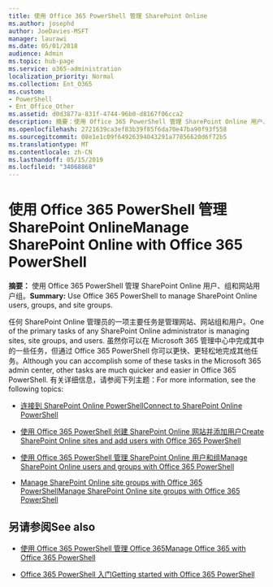 ```yaml
---
title: 使用 Office 365 PowerShell 管理 SharePoint Online
ms.author: josephd
author: JoeDavies-MSFT
manager: laurawi
ms.date: 05/01/2018
audience: Admin
ms.topic: hub-page
ms.service: o365-administration
localization_priority: Normal
ms.collection: Ent_O365
ms.custom:
- PowerShell
- Ent_Office_Other
ms.assetid: d0d3877a-831f-4744-96b0-d8167f06cca2
description: 摘要：使用 Office 365 PowerShell 管理 SharePoint Online 用户、组和网站组。
ms.openlocfilehash: 2721639ca3ef83b39f85f6da70e47ba90f93f558
ms.sourcegitcommit: 08e1e1c09f64926394043291a77856620d6f72b5
ms.translationtype: MT
ms.contentlocale: zh-CN
ms.lasthandoff: 05/15/2019
ms.locfileid: "34068868"
---
```

# <a name="manage-sharepoint-online-with-office-365-powershell"></a><span data-ttu-id="4fa6f-103">使用 Office 365 PowerShell 管理 SharePoint Online</span><span class="sxs-lookup"><span data-stu-id="4fa6f-103">Manage SharePoint Online with Office 365 PowerShell</span></span>

 <span data-ttu-id="4fa6f-104">**摘要：** 使用 Office 365 PowerShell 管理 SharePoint Online 用户、组和网站用户组。</span><span class="sxs-lookup"><span data-stu-id="4fa6f-104">**Summary:** Use Office 365 PowerShell to manage SharePoint Online users, groups, and site groups.</span></span>
  
<span data-ttu-id="4fa6f-105">任何 SharePoint Online 管理员的一项主要任务是管理网站、网站组和用户。</span><span class="sxs-lookup"><span data-stu-id="4fa6f-105">One of the primary tasks of any SharePoint Online administrator is managing sites, site groups, and users.</span></span> <span data-ttu-id="4fa6f-106">虽然你可以在 Microsoft 365 管理中心中完成其中的一些任务，但通过 Office 365 PowerShell 你可以更快、更轻松地完成其他任务。</span><span class="sxs-lookup"><span data-stu-id="4fa6f-106">Although you can accomplish some of these tasks in the Microsoft 365 admin center, other tasks are much quicker and easier in Office 365 PowerShell.</span></span> <span data-ttu-id="4fa6f-107">有关详细信息，请参阅下列主题：</span><span class="sxs-lookup"><span data-stu-id="4fa6f-107">For more information, see the following topics:</span></span>

- [<span data-ttu-id="4fa6f-108">连接到 SharePoint Online PowerShell</span><span class="sxs-lookup"><span data-stu-id="4fa6f-108">Connect to SharePoint Online PowerShell</span></span>](https://docs.microsoft.com/en-us/powershell/sharepoint/sharepoint-online/connect-sharepoint-online?view=sharepoint-ps)
  
- [<span data-ttu-id="4fa6f-109">使用 Office 365 PowerShell 创建 SharePoint Online 网站并添加用户</span><span class="sxs-lookup"><span data-stu-id="4fa6f-109">Create SharePoint Online sites and add users with Office 365 PowerShell</span></span>](create-sharepoint-sites-and-add-users-with-powershell.md)
    
- [<span data-ttu-id="4fa6f-110">使用 Office 365 PowerShell 管理 SharePoint Online 用户和组</span><span class="sxs-lookup"><span data-stu-id="4fa6f-110">Manage SharePoint Online users and groups with Office 365 PowerShell</span></span>](manage-sharepoint-users-and-groups-with-powershell.md)
    
- [<span data-ttu-id="4fa6f-111">Manage SharePoint Online site groups with Office 365 PowerShell</span><span class="sxs-lookup"><span data-stu-id="4fa6f-111">Manage SharePoint Online site groups with Office 365 PowerShell</span></span>](manage-sharepoint-site-groups-with-powershell.md)
    
## <a name="see-also"></a><span data-ttu-id="4fa6f-112">另请参阅</span><span class="sxs-lookup"><span data-stu-id="4fa6f-112">See also</span></span>

- [<span data-ttu-id="4fa6f-113">使用 Office 365 PowerShell 管理 Office 365</span><span class="sxs-lookup"><span data-stu-id="4fa6f-113">Manage Office 365 with Office 365 PowerShell</span></span>](manage-office-365-with-office-365-powershell.md)

- [<span data-ttu-id="4fa6f-114">Office 365 PowerShell 入门</span><span class="sxs-lookup"><span data-stu-id="4fa6f-114">Getting started with Office 365 PowerShell</span></span>](getting-started-with-office-365-powershell.md)

